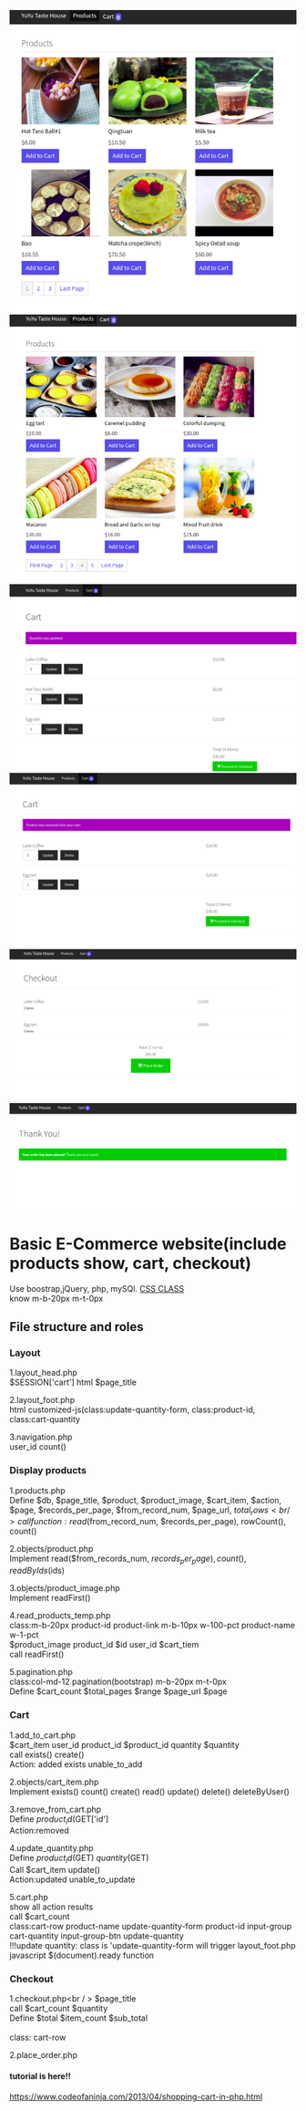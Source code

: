 ![Screenshot](1.png)
![Screenshot](2.png)
![Screenshot](3.png)
![Screenshot](4.png)
![Screenshot](5.png)
![Screenshot](6.png)
# Basic E-Commerce website(include products show, cart, checkout)
Use boostrap,jQuery, php, mySQl.
[CSS CLASS](https://www.agewellglobal.com/helper-classes)
<br />know m-b-20px m-t-0px <br />

## File structure and roles
### Layout
1.layout_head.php<br />
$SESSION['cart']  html $page_title <br />

2.layout_foot.php<br />
html customized-js(class:update-quantity-form, class:product-id, class:cart-quantity<br />

3.navigation.php<br />
user_id count() <br />


### Display products
1.products.php<br />
Define $db, $page_title, $product, $product_image, $cart_item, $action, $page, 
$records_per_page, $from_record_num, $page_url, $total_rows <br />
call function: read($from_record_num, $records_per_page),  rowCount(), count() <br />

2.objects/product.php<br />
Implement read($from_records_num, $records_per_page), count(), readByIds($ids) <nr />

3.objects/product_image.php<br />
Implement readFirst()<br />

4.read_products_temp.php<br />
class:m-b-20px  product-id  product-link m-b-10px w-100-pct product-name w-1-pct<br />
$product_image  product_id  $id user_id  $cart_tiem <br />
call readFirst() <br />

5.pagination.php<br />
class:col-md-12 pagination(bootstrap) m-b-20px m-t-0px <br />
Define $cart_count $total_pages  $range  $page_url  $page<br />


### Cart
1.add_to_cart.php<br />
$cart_item  user_id  product_id  $product_id  quantity $quantity <br />
call exists() create() <br />
Action: added  exists unable_to_add<br />

2.objects/cart_item.php<br />
Implement exists() count()  create()  read()  update() delete()  deleteByUser()<br />    

3.remove_from_cart.php<br />
Define $product_id($GET['id']<br />
Action:removed <br />

4.update_quantity.php<br />
Define $product_id($GET)  $quantity($GET) <br />
Call $cart_item  update() <br />
Action:updated unable_to_update<br />

5.cart.php<br />
show all action results<br /> 
call $cart_count<br />
class:cart-row  product-name  update-quantity-form  product-id  input-group  cart-quantity  input-group-btn  update-quantity <br />
!!!update quantity: class is 'update-quantity-form will trigger layout_foot.php javascript $(document).ready function <br />

### Checkout
1.checkout.php<br / >
$page_title <br />
call $cart_count  $quantity <br />
Define $total $item_count  $sub_total<br />  
class: cart-row <br />

2.place_order.php<br />

#### tutorial is here!!
https://www.codeofaninja.com/2013/04/shopping-cart-in-php.html

